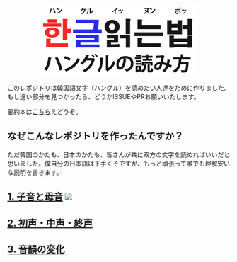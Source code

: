 <p align="center">
    <img src="resources/banner.png">
</p>

このレポジトリは韓国語文字（ハングル）を読めたい人達をために作りました。もし違い部分を見つかったら、どうかISSUEやPRお願いいたします。

要約本は[こちら](documents/how-to-read-hangul.pdf)えどうぞ。

## なぜこんなレポジトリを作ったんですか？

ただ韓国のかたも、日本のかたも、皆さんが共に双方の文字を読めればいいだと思いました。僕自分の日本語は下手くそですが、もっと頑張って誰でも理解安いな説明を書きます。

## [1. 子音と母音](./1.%20子音と母音.md) ![](https://img.shields.io/badge/status-complete-brightgreen)
## [2. 初声・中声・終声](./2.%20初声・中声・終声.md) [](https://img.shields.io/badge/status-writing-red)
## [3. 音韻の変化](./3.%20音韻の変化.md) [](https://img.shields.io/badge/status-writing-red)
